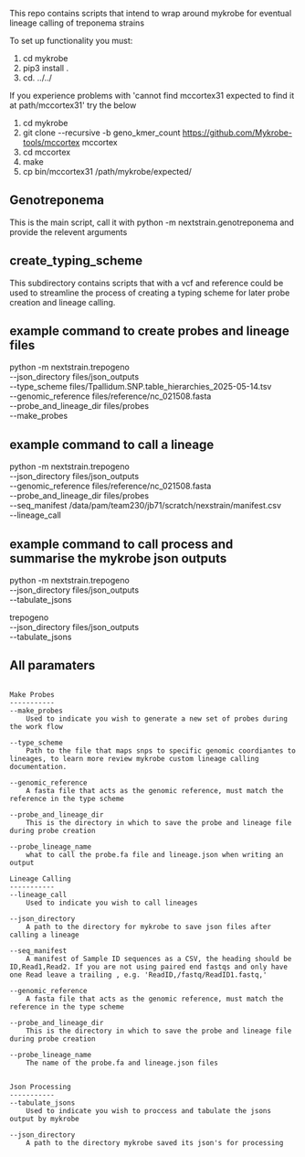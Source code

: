 This repo contains scripts that intend to wrap around mykrobe for eventual lineage calling of treponema strains

To set up functionality you must: 
1. cd mykrobe
2. pip3 install . 
3. cd. ../../

If you experience problems with 'cannot find mccortex31 expected to find it at path/mccortex31' try the below

1. cd mykrobe
2. git clone --recursive -b geno_kmer_count https://github.com/Mykrobe-tools/mccortex mccortex
3. cd mccortex
4. make
5. cp bin/mccortex31 /path/mykrobe/expected/

## Genotreponema
This is the main script, call it with python -m nextstrain.genotreponema and provide the relevent arguments

## create_typing_scheme
This subdirectory contains scripts that with a vcf and reference could be used to streamline the process of creating a 
typing scheme for later probe creation and lineage calling.

## example command to create probes and lineage files

python -m nextstrain.trepogeno \
--json_directory files/json_outputs \
--type_scheme files/Tpallidum.SNP.table_hierarchies_2025-05-14.tsv \
--genomic_reference files/reference/nc_021508.fasta \
--probe_and_lineage_dir files/probes \
--make_probes

## example command to call a lineage

python -m nextstrain.trepogeno \
--json_directory files/json_outputs \
--genomic_reference files/reference/nc_021508.fasta \
--probe_and_lineage_dir files/probes \
--seq_manifest /data/pam/team230/jb71/scratch/nexstrain/manifest.csv \
--lineage_call

## example command to call process and summarise the mykrobe json outputs
python -m nextstrain.trepogeno \
--json_directory files/json_outputs \
--tabulate_jsons


trepogeno \
--json_directory files/json_outputs \
--tabulate_jsons


## All paramaters 
``` 

Make Probes
-----------
--make_probes
    Used to indicate you wish to generate a new set of probes during the work flow

--type_scheme
    Path to the file that maps snps to specific genomic coordiantes to lineages, to learn more review mykrobe custom lineage calling documentation.

--genomic_reference
    A fasta file that acts as the genomic reference, must match the reference in the type scheme

--probe_and_lineage_dir
    This is the directory in which to save the probe and lineage file during probe creation

--probe_lineage_name
    what to call the probe.fa file and lineage.json when writing an output

Lineage Calling
-----------
--lineage_call
    Used to indicate you wish to call lineages

--json_directory
    A path to the directory for mykrobe to save json files after calling a lineage

--seq_manifest
    A manifest of Sample ID sequences as a CSV, the heading should be ID,Read1,Read2. If you are not using paired end fastqs and only have one Read leave a trailing , e.g. 'ReadID,/fastq/ReadID1.fastq,'

--genomic_reference
    A fasta file that acts as the genomic reference, must match the reference in the type scheme

--probe_and_lineage_dir
    This is the directory in which to save the probe and lineage file during probe creation

--probe_lineage_name
    The name of the probe.fa and lineage.json files


Json Processing
-----------
--tabulate_jsons
    Used to indicate you wish to proccess and tabulate the jsons output by mykrobe

--json_directory
    A path to the directory mykrobe saved its json's for processing

```

